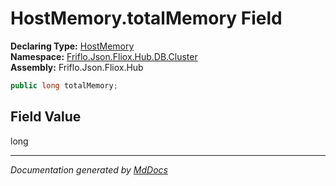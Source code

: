 ﻿<!--  
  <auto-generated>   
    The contents of this file were generated by a tool.  
    Changes to this file may be list if the file is regenerated  
  </auto-generated>   
-->

# HostMemory.totalMemory Field

**Declaring Type:** [HostMemory](../index.md)  
**Namespace:** [Friflo.Json.Fliox.Hub.DB.Cluster](../../index.md)  
**Assembly:** Friflo.Json.Fliox.Hub

```csharp
public long totalMemory;
```

## Field Value

long

___

*Documentation generated by [MdDocs](https://github.com/ap0llo/mddocs)*
